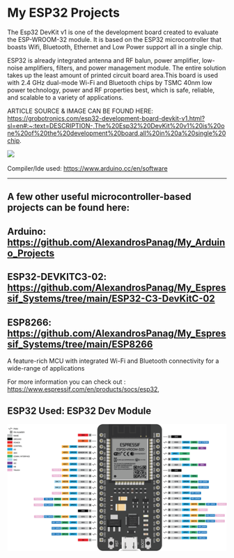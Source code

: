 # My ESP32 Projects



The Esp32 DevKit v1 is one of the development board created to evaluate the ESP-WROOM-32 module. It is based on the ESP32 microcontroller that boasts Wifi, Bluetooth, Ethernet and Low Power support all in a single chip.

ESP32 is already integrated antenna and RF balun, power amplifier, low-noise amplifiers, filters, and power management module. The entire solution takes up the least amount of printed circuit board area.This board is used with 2.4 GHz dual-mode Wi-Fi and Bluetooth chips by TSMC 40nm low power technology, power and RF properties best, which is safe, reliable, and scalable to a variety of applications.


ARTICLE SOURCE & IMAGE CAN BE FOUND HERE: https://grobotronics.com/esp32-development-board-devkit-v1.html?sl=en#:~:text=DESCRIPTION-,The%20Esp32%20DevKit%20v1%20is%20one%20of%20the%20development%20board,all%20in%20a%20single%20chip.


![](https://grobotronics.com/images/companies/1/71kEWzr29bL._AC_SL1001_.jpg?1652689656048)


Compiler/Ide used: https://www.arduino.cc/en/software

-----------------------------------------------------
A few other useful microcontroller-based projects can be found here:
-----------------------------------------------

## Arduino: https://github.com/AlexandrosPanag/My_Arduino_Projects


## ESP32-DEVKITC3-02: https://github.com/AlexandrosPanag/My_Espressif_Systems/tree/main/ESP32-C3-DevKitC-02


## ESP8266: https://github.com/AlexandrosPanag/My_Espressif_Systems/tree/main/ESP8266


A feature-rich MCU with integrated Wi-Fi and
Bluetooth connectivity for a wide-range
of applications

For more information you can check out : https://www.espressif.com/en/products/socs/esp32,



## ESP32 Used: ESP32 Dev Module 

![](https://raw.githubusercontent.com/AlexandrosPanag/My_ESP32_Projects/main/ESP32-Pins.png)
